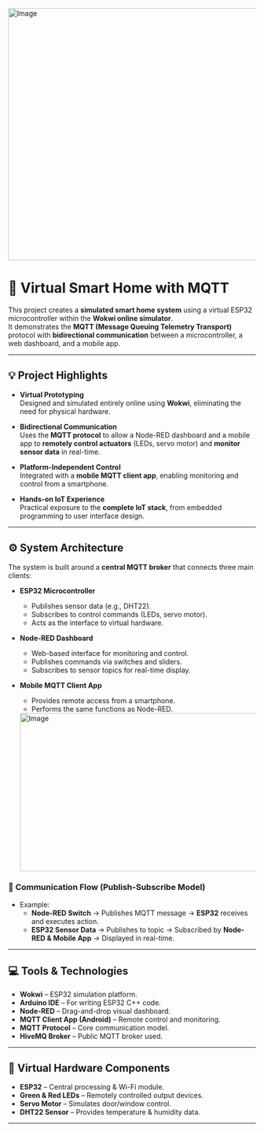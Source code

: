 <img width="800" height="512" alt="Image" src="https://github.com/user-attachments/assets/9a6cd590-4368-4e06-9685-4e7d2b400ef4" />



# 🏡 Virtual Smart Home with MQTT

This project creates a **simulated smart home system** using a virtual ESP32 microcontroller within the **Wokwi online simulator**.  
It demonstrates the **MQTT (Message Queuing Telemetry Transport)** protocol with **bidirectional communication** between a microcontroller, a web dashboard, and a mobile app.

---

## 💡 Project Highlights

- **Virtual Prototyping**  
  Designed and simulated entirely online using **Wokwi**, eliminating the need for physical hardware.

- **Bidirectional Communication**  
  Uses the **MQTT protocol** to allow a Node-RED dashboard and a mobile app to **remotely control actuators** (LEDs, servo motor) and **monitor sensor data** in real-time.

- **Platform-Independent Control**  
  Integrated with a **mobile MQTT client app**, enabling monitoring and control from a smartphone.

- **Hands-on IoT Experience**  
  Practical exposure to the **complete IoT stack**, from embedded programming to user interface design.

---

## ⚙️ System Architecture

The system is built around a **central MQTT broker** that connects three main clients:

- **ESP32 Microcontroller**
  - Publishes sensor data (e.g., DHT22).
  - Subscribes to control commands (LEDs, servo motor).
  - Acts as the interface to virtual hardware.

- **Node-RED Dashboard**
  - Web-based interface for monitoring and control.
  - Publishes commands via switches and sliders.
  - Subscribes to sensor topics for real-time display.

- **Mobile MQTT Client App**
  - Provides remote access from a smartphone.
  - Performs the same functions as Node-RED.
 
  <img width="940" height="321" alt="Image" src="https://github.com/user-attachments/assets/d63ce600-3c02-4cbe-a5cf-96f183179590" />

### 🔄 Communication Flow (Publish-Subscribe Model)

- Example:  
  - **Node-RED Switch** → Publishes MQTT message → **ESP32** receives and executes action.  
  - **ESP32 Sensor Data** → Publishes to topic → Subscribed by **Node-RED & Mobile App** → Displayed in real-time.

---

## 💻 Tools & Technologies

- **Wokwi** – ESP32 simulation platform.  
- **Arduino IDE** – For writing ESP32 C++ code.  
- **Node-RED** – Drag-and-drop visual dashboard.  
- **MQTT Client App (Android)** – Remote control and monitoring.  
- **MQTT Protocol** – Core communication model.  
- **HiveMQ Broker** – Public MQTT broker used.

---

## 🔌 Virtual Hardware Components

- **ESP32** – Central processing & Wi-Fi module.  
- **Green & Red LEDs** – Remotely controlled output devices.  
- **Servo Motor** – Simulates door/window control.  
- **DHT22 Sensor** – Provides temperature & humidity data.  

---

